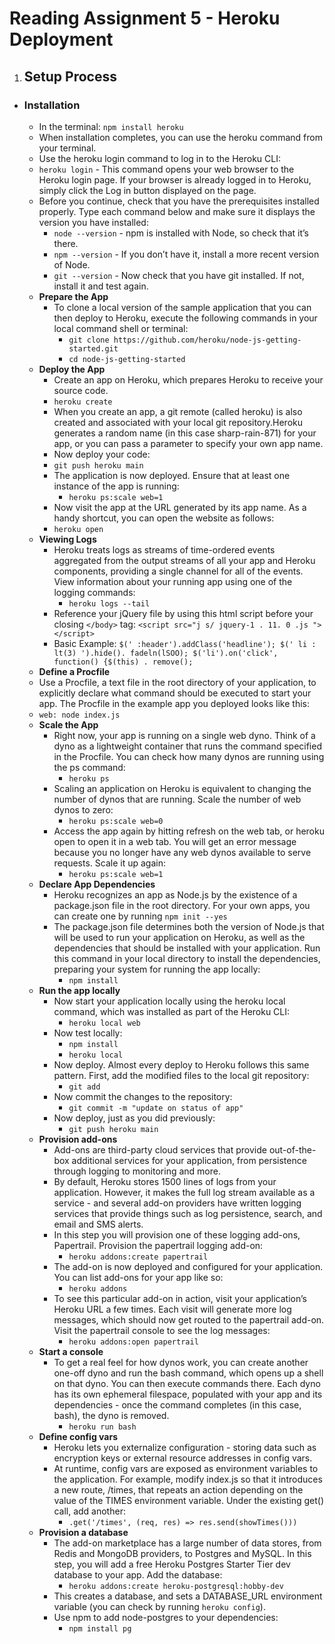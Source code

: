 # **Reading Assignment 5 - Heroku Deployment**

1. ## Setup Process
  + ### Installation
    +  In the terminal: `npm install heroku`
    + When installation completes, you can use the heroku command from your terminal.
    + Use the heroku login command to log in to the Heroku CLI:
    + `heroku login` - This command opens your web browser to the Heroku login page. If your browser is already logged in to Heroku, simply click the Log in button displayed on the page.
    + Before you continue, check that you have the prerequisites installed properly. Type each command below and make sure it displays the version you have installed:
      + `node --version` - npm is installed with Node, so check that it’s there. 
      + `npm --version` - If you don’t have it, install a more recent version of Node.
      + `git --version` - Now check that you have git installed. If not, install it and test again.
    + **Prepare the App**  
      + To clone a local version of the sample application that you can then deploy to Heroku, execute the following commands in your local command shell or terminal:
        + `git clone https://github.com/heroku/node-js-getting-started.git`
        + `cd node-js-getting-started`
    + **Deploy the App**
      + Create an app on Heroku, which prepares Heroku to receive your source code.
      + `heroku create`
      + When you create an app, a git remote (called heroku) is also created and associated with your local git repository.Heroku generates a random name (in this case sharp-rain-871) for your app, or you can pass a parameter to specify your own app name.
      + Now deploy your code:
      + `git push heroku main`
      + The application is now deployed. Ensure that at least one instance of the app is running:
        + `heroku ps:scale web=1`
      + Now visit the app at the URL generated by its app name. As a handy shortcut, you can open the website as follows:
      + `heroku open`
    + **Viewing Logs**
      + Heroku treats logs as streams of time-ordered events aggregated from the output streams of all your app and Heroku components, providing a single channel for all of the events. View information about your running app using one of the logging commands:
        + `heroku logs --tail`
      + Reference your jQuery file by using this html script before your closing `</body>` tag: `<script src="j s/ jquery-1 . 11. 0 .js "></script>`
      + Basic Example: `$(' :header').addClass('headline'); $(' li : lt(3) ').hide(). fadeln(lSOO); $('li').on('click', function() {$(this) . remove();`
    + **Define a Procfile**
     + Use a Procfile, a text file in the root directory of your application, to explicitly declare what command should be executed to start your app. The Procfile in the example app you deployed looks like this:
      + `web: node index.js`
    + **Scale the App**
      + Right now, your app is running on a single web dyno. Think of a dyno as a lightweight container that runs the command specified in the Procfile. You can check how many dynos are running using the ps command:
        + `heroku ps`
      + Scaling an application on Heroku is equivalent to changing the number of dynos that are running. Scale the number of web dynos to zero:
        + `heroku ps:scale web=0`
      + Access the app again by hitting refresh on the web tab, or heroku open to open it in a web tab. You will get an error message because you no longer have any web dynos available to serve requests. Scale it up again:
        + `heroku ps:scale web=1`
    + **Declare App Dependencies**
      + Heroku recognizes an app as Node.js by the existence of a package.json file in the root directory. For your own apps, you can create one by running `npm init --yes`
      + The package.json file determines both the version of Node.js that will be used to run your application on Heroku, as well as the dependencies that should be installed with your application. Run this command in your local directory to install the dependencies, preparing your system for running the app locally: 
        + `npm install`
    + **Run the app locally**
      + Now start your application locally using the heroku local command, which was installed as part of the Heroku CLI:
        + `heroku local web`
      + Now test locally:
        + `npm install`
        + `heroku local`
      + Now deploy. Almost every deploy to Heroku follows this same pattern. First, add the modified files to the local git repository:
        + `git add`
      + Now commit the changes to the repository:
        + `git commit -m "update on status of app"`
      + Now deploy, just as you did previously:
        + `git push heroku main`
    + **Provision add-ons**
      + Add-ons are third-party cloud services that provide out-of-the-box additional services for your application, from persistence through logging to monitoring and more.
      + By default, Heroku stores 1500 lines of logs from your application. However, it makes the full log stream available as a service - and several add-on providers have written logging services that provide things such as log persistence, search, and email and SMS alerts.
      + In this step you will provision one of these logging add-ons, Papertrail. Provision the papertrail logging add-on:
        + `heroku addons:create papertrail`
      + The add-on is now deployed and configured for your application. You can list add-ons for your app like so:
        + `heroku addons`
      + To see this particular add-on in action, visit your application’s Heroku URL a few times. Each visit will generate more log messages, which should now get routed to the papertrail add-on. Visit the papertrail console to see the log messages:
        + `heroku addons:open papertrail`
    + **Start a console**
      + To get a real feel for how dynos work, you can create another one-off dyno and run the bash command, which opens up a shell on that dyno. You can then execute commands there. Each dyno has its own ephemeral filespace, populated with your app and its dependencies - once the command completes (in this case, bash), the dyno is removed.
        + `heroku run bash`
    + **Define config vars**
      + Heroku lets you externalize configuration - storing data such as encryption keys or external resource addresses in config vars.
      + At runtime, config vars are exposed as environment variables to the application. For example, modify index.js so that it introduces a new route, /times, that repeats an action depending on the value of the TIMES environment variable. Under the existing get() call, add another:
        + `.get('/times', (req, res) => res.send(showTimes()))`
    + **Provision a database**
      + The add-on marketplace has a large number of data stores, from Redis and MongoDB providers, to Postgres and MySQL. In this step, you will add a free Heroku Postgres Starter Tier dev database to your app. Add the database:
        + `heroku addons:create heroku-postgresql:hobby-dev`
      + This creates a database, and sets a DATABASE_URL environment variable (you can check by running `heroku config`).
      + Use npm to add node-postgres to your dependencies:
        + `npm install pg`
